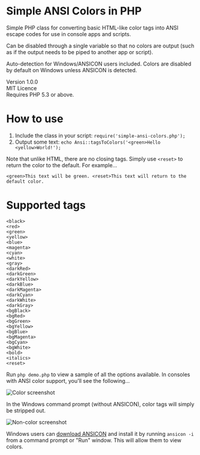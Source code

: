 Simple ANSI Colors in PHP
==================

Simple PHP class for converting basic HTML-like color tags into ANSI escape codes for use in console apps and scripts.

Can be disabled through a single variable so that no colors are output (such as if the output needs to be piped to another app or script).

Auto-detection for Windows/ANSICON users included. Colors are disabled by default on Windows unless ANSICON is detected.

Version 1.0.0
<br>MIT Licence
<br>Requires PHP 5.3 or above.

# How to use

1. Include the class in your script: `require('simple-ansi-colors.php');`
2. Output some text: `echo Ansi::tagsToColors('<green>Hello <yellow>World!');`

Note that unlike HTML, there are no closing tags. Simply use `<reset>` to return the color to the default. For example...

```
<green>This text will be green. <reset>This text will return to the default color.
```

# Supported tags

```
<black>
<red>
<green>
<yellow>
<blue>
<magenta>
<cyan>
<white>
<gray>
<darkRed>
<darkGreen>
<darkYellow>
<darkBlue>
<darkMagenta>
<darkCyan>
<darkWhite>
<darkGray>
<bgBlack>
<bgRed>
<bgGreen>
<bgYellow>
<bgBlue>
<bgMagenta>
<bgCyan>
<bgWhite>
<bold>
<italics>
<reset>
```

Run `php demo.php` to view a sample of all the options available. In consoles with ANSI color support, you'll see the following...

![Color screenshot](https://img845.imageshack.us/img845/1201/5gge.png)

In the Windows command prompt (without ANSICON), color tags will simply be stripped out.

![Non-color screenshot](https://img834.imageshack.us/img834/5667/3p1t.png)

Windows users can [download ANSICON](https://github.com/adoxa/ansicon/releases) and install it by running `ansicon -i` from a command prompt or "Run" window. This will allow them to view colors.
